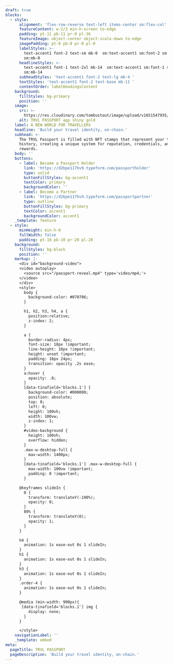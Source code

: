 ```yaml
---
draft: true
blocks:
  - style:
      alignment: 'flex-row-reverse text-left items-center sm:flex-col'
      featureContent: w-2/3 min-h-screen to-edge
      padding: pt-11 pb-11 pr-0 pl-36
      featureImage: object-center object-scale-down to-edge
      imagePadding: pt-0 pb-0 pr-0 pl-0
      labelStyles: >-
        text-accent1 font-2 text-sm mb-0  sm:text-accent1 sm:font-2 sm:text-xs
        sm:mb-0 
      headlineStyles: >-
        text-accent1 font-1 text-2xl mb-14  sm:text-accent1 sm:font-1 sm:text-xl
        sm:mb-14 
      subheadStyles: 'text-accent1 font-2 text-lg mb-4 '
      textStyles: 'text-accent1 font-2 text-base mb-11 '
      contentOrder: labelHeadingsContent
    background:
      fillStyles: bg-primary
      position: ''
    image:
      src: >-
        https://res.cloudinary.com/tombustout/image/upload/v1651547935/passport_img_uygam9.jpg
      alt: TRVL PASSPORT app shiny gold
    label: A NEW WORLD FOR TRAVELLERS
    headline: 'Build your travel identity, on-chain.'
    subhead: >-
      The TRVL Passport is filled with NFT stamps that represent your travel
      history, creating a unique system for reputation, credentials, and
      rewards.
    body: ''
    buttons:
      - label: Become a Passport Holder
        link: 'https://d2bpe117hv9.typeform.com/passportholder'
        type: solid
        buttonFillStyles: bg-accent1
        textColor: primary
        backgroundColor: ''
      - label: Become a Partner
        link: 'https://d2bpe117hv9.typeform.com/passportpartner'
        type: outline
        buttonFillStyles: bg-primary
        textColor: accent1
        backgroundColor: accent1
    _template: feature
  - style:
      minHeight: min-h-0
      fullWidth: false
      padding: pt-10 pb-10 pr-20 pl-20
    background:
      fillStyles: bg-black
      position: ''
    markup: |-
      <div id="background-video">
      <video autoplay>
        <source src="/passport-reveal.mp4" type='video/mp4;'>
      </video>
      </div>
      <style>
        body { 
          background-color: #070706;
        }

        h1, h2, h3, h4, a {
          position:relative;
          z-index: 2;
        }

        a { 
          border-radius: 4px; 
          font-size: 18px !important; 
          line-height: 18px !important;
          height: unset !important;
          padding: 16px 24px; 
          transition: opacity .2s ease;
        }
        a:hover {
          opacity: .8;
        }
        [data-tinafield='blocks.1'] {
          background-color: #000000;
          position: absolute;
          top: 0;
          left: 0;
          height: 100vh;
          width: 100vw;
          z-index: 1;
        }
        #video-background {
          height: 100vh;
          overflow: hidden;
        }
        .max-w-desktop-full {
          max-width: 1400px;
        }
        [data-tinafield='blocks.1'] .max-w-desktop-full {
          max-width: 100vw !important; 
          padding: 0 !important;
        }

      @keyframes slideIn {
        0 {
          transform: translateY(-100%);
          opacity: 0;
        }
        80% {
          transform: translateY(0);
          opacity: 1;
        }
      }

      h4 {  
        animation: 1s ease-out 0s 1 slideIn;
      }
      h1 {  
        animation: 1s ease-out 0s 1 slideIn;
      }
      h3 {  
        animation: 1s ease-out 0s 1 slideIn;
      }
      .order-4 {
        animation: 1s ease-out 0s 1 slideIn;
      }

      @media (min-width: 900px){
       [data-tinafield='blocks.1'] img {
          display: none;
        }
      }

      </style>
    navigationLabel: ''
    _template: embed
meta:
  pageTitle: TRVL PASSPORT
  pageDescription: 'Build your travel identity, on-chain.'
---
```


